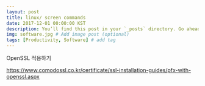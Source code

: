 ```yaml
---
layout: post
title: linux/ screen commands
date: 2017-12-01 00:00:00 KST
description: You’ll find this post in your `_posts` directory. Go ahead and edit it and re-build the site to see your changes. # Add post description (optional)
img: software.jpg # Add image post (optional)
tags: [Productivity, Software] # add tag
---
```


OpenSSL 적용하기

https://www.comodossl.co.kr/certificate/ssl-installation-guides/pfx-with-openssl.aspx


